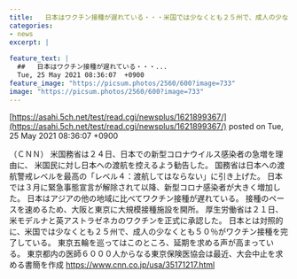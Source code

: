 ```yaml
---
title:   日本はワクチン接種が遅れている・・・米国では少なくとも２５州で、成人の少なくとも５０％がワクチン接種を完了している  
categories:
- news
excerpt: |
  
feature_text: |
  ##   日本はワクチン接種が遅れている・・・...
  Tue, 25 May 2021 08:36:07  +0900
feature_image: "https://picsum.photos/2560/600?image=733"
image: "https://picsum.photos/2560/600?image=733"
---
```


[https://asahi.5ch.net/test/read.cgi/newsplus/1621899367/](https://asahi.5ch.net/test/read.cgi/newsplus/1621899367/)
posted on Tue, 25 May 2021 08:36:07  +0900

<!--more-->

（ＣＮＮ） 米国務省は２４日、日本での新型コロナウイルス感染者の急増を理由に、 米国民に対し日本への渡航を控えるよう勧告した。 国務省は日本への渡航警戒レベルを最高の「レベル４：渡航してはならない」に引き上げた。 日本では３月に緊急事態宣言が解除されて以降、新型コロナ感染者が大きく増加した。 日本はアジアの他の地域に比べてワクチン接種が遅れている。 接種のペースを速めるため、大阪と東京に大規模接種施設を開所。 厚生労働省は２１日、米モデルナと英アストラゼネカのワクチンを正式に承認した。 日本とは対照的に、米国では少なくとも２５州で、成人の少なくとも５０％がワクチン接種を完了している。 東京五輪を巡ってはこのところ、延期を求める声が高まっている。 東京都内の医師６０００人からなる東京保険医協会は最近、大会中止を求める書簡を作成 https://www.cnn.co.jp/usa/35171217.html
